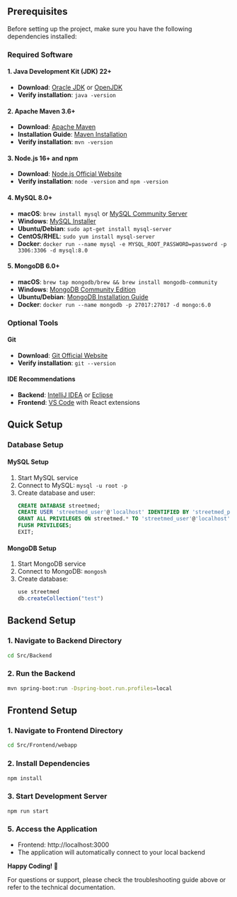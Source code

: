 ## Prerequisites

Before setting up the project, make sure you have the following dependencies installed:

### Required Software

#### 1. Java Development Kit (JDK) 22+
- **Download**: [Oracle JDK](https://www.oracle.com/java/technologies/downloads/) or [OpenJDK](https://openjdk.org/install/)
- **Verify installation**: `java -version`

#### 2. Apache Maven 3.6+
- **Download**: [Apache Maven](https://maven.apache.org/download.cgi)
- **Installation Guide**: [Maven Installation](https://maven.apache.org/install.html)
- **Verify installation**: `mvn -version`

#### 3. Node.js 16+ and npm
- **Download**: [Node.js Official Website](https://nodejs.org/)
- **Verify installation**: `node -version` and `npm -version`

#### 4. MySQL 8.0+
- **macOS**: `brew install mysql` or [MySQL Community Server](https://dev.mysql.com/downloads/mysql/)
- **Windows**: [MySQL Installer](https://dev.mysql.com/downloads/installer/)
- **Ubuntu/Debian**: `sudo apt-get install mysql-server`
- **CentOS/RHEL**: `sudo yum install mysql-server`
- **Docker**: `docker run --name mysql -e MYSQL_ROOT_PASSWORD=password -p 3306:3306 -d mysql:8.0`

#### 5. MongoDB 6.0+
- **macOS**: `brew tap mongodb/brew && brew install mongodb-community`
- **Windows**: [MongoDB Community Edition](https://www.mongodb.com/try/download/community)
- **Ubuntu/Debian**: [MongoDB Installation Guide](https://docs.mongodb.com/manual/tutorial/install-mongodb-on-ubuntu/)
- **Docker**: `docker run --name mongodb -p 27017:27017 -d mongo:6.0`

### Optional Tools

#### Git
- **Download**: [Git Official Website](https://git-scm.com/downloads)
- **Verify installation**: `git --version`

#### IDE Recommendations
- **Backend**: [IntelliJ IDEA](https://www.jetbrains.com/idea/) or [Eclipse](https://www.eclipse.org/downloads/)
- **Frontend**: [VS Code](https://code.visualstudio.com/) with React extensions

## Quick Setup

### Database Setup

#### MySQL Setup
1. Start MySQL service
2. Connect to MySQL: `mysql -u root -p`
3. Create database and user:
   ```sql
   CREATE DATABASE streetmed;
   CREATE USER 'streetmed_user'@'localhost' IDENTIFIED BY 'streetmed_password';
   GRANT ALL PRIVILEGES ON streetmed.* TO 'streetmed_user'@'localhost';
   FLUSH PRIVILEGES;
   EXIT;
   ```

#### MongoDB Setup
1. Start MongoDB service
2. Connect to MongoDB: `mongosh`
3. Create database:
   ```javascript
   use streetmed
   db.createCollection("test")
   ```

## Backend Setup

### 1. Navigate to Backend Directory
```bash
cd Src/Backend
```
### 2. Run the Backend

```bash
mvn spring-boot:run -Dspring-boot.run.profiles=local
```

## Frontend Setup

### 1. Navigate to Frontend Directory
```bash
cd Src/Frontend/webapp
```

### 2. Install Dependencies
```bash
npm install
```

### 3. Start Development Server

```bash
npm run start
```

### 5. Access the Application

- Frontend: http://localhost:3000
- The application will automatically connect to your local backend


**Happy Coding! 🚀**

For questions or support, please check the troubleshooting guide above or refer to the technical documentation.

